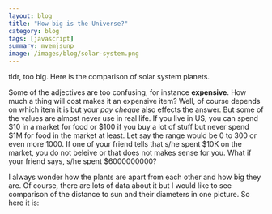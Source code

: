 ```yaml
---
layout: blog
title: "How big is the Universe?"
category: blog
tags: [javascript]
summary: mvemjsunp
image: /images/blog/solar-system.png
---
```


tldr, too big. Here is the comparison of solar system planets.

Some of the adjectives are too confusing, for instance **expensive**. How much a thing will cost makes it an expensive item? Well, of course depends on which item it is but your *pay cheque* also effects the answer. But some of the values are almost never use in real life. If you live in US, you can spend $10 in a market for food or $100 if you buy a lot of stuff but never spend $1M for food in the market at least. Let say the range would be 0 to 300 or even more 1000. If one of your friend tells that s/he spent $10K on the market, you do not beleive or that does not makes sense for you. What if your friend says, s/he spent $6000000000? 

I always wonder how the plants are apart from each other and how big they are. Of course, there are lots of data about it but I would like to see comparison of the distance to sun and their diameters in one picture. So here it is:

<script type="text/javascript" src="http://d3js.org/d3.v4.min.js"></script>
<script type="text/javascript">

    d3.csv("https://raw.githubusercontent.com/ckilimci/d3-examples/master/solar-system.csv", function (data) {
        var width = 900;
        var height = 200;

        var distanceScale = d3.scaleLinear()
            .domain([0, 6000])
            .range([0, width-50]);

        var diameterScale = d3.scaleLinear()
            .domain([0, 140000])
            .range([0, 50]);

        var canvas = d3.select("page")
            .append("svg")
            .attr("width", width)
            .attr("height", height)
            .append("g");

        canvas.append("rect")
            .attr("width", "100%")
            .attr("height", "100%")
            .attr("fill", "#ddd");

        canvas.selectAll("circle")
            .data(data)
            .enter()
                .append("circle")
                .attr("cx", function(d) { return distanceScale(d.distance); } )
                .attr("cy", 100)
                .attr("r", function(d) { return diameterScale(d.diameter); })
                .attr("fill", "black");

        canvas.selectAll("text")
            .data(data)
            .enter()
                .append("text")
                .attr("fill", "red")
                .attr("x", function(d) { return distanceScale(d.distance) - 4; })
                .attr("y", 93)
                .text(function(d) { return d.label; });

        var axis = d3.axisBottom(distanceScale);

        canvas.append("g")
            .call(axis);

        d3.select("body")
            .append("p")
            .text("These planets placed in scable distance to sun and drew in scalable diameter to eachother but the distances (million km) and the diameter measurement (km) are in different scale.");
    });

</script>

